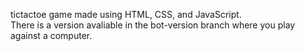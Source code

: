 tictactoe game made using HTML, CSS, and JavaScript. <br /> There is a version avaliable in the bot-version branch where you play against a computer.
